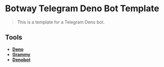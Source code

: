 # Botway Telegram Deno Bot Template

> This is a template for a Telegram Deno bot.

## Tools

- [**Deno**](https://deno.land)
- [**Grammy**](https://github.com/grammyjs/grammY)
- [**Denobot**](https://deno.land/x/denobot)

